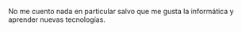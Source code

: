 No me cuento nada en particular salvo que me gusta la informática y aprender nuevas tecnologías. 
<!---
DcastrGD/DcastrGD is a ✨ special ✨ repository because its `README.md` (this file) appears on your GitHub profile.
You can click the Preview link to take a look at your changes.
--->
